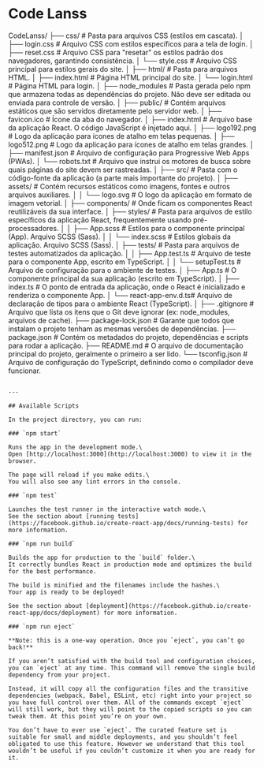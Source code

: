 # Code Lanss

CodeLanss/
├── css/                  # Pasta para arquivos CSS (estilos em cascata).
│   ├── login.css         # Arquivo CSS com estilos específicos para a tela de login.
│   ├── reset.css         # Arquivo CSS para "resetar" os estilos padrão dos navegadores, garantindo consistência.
│   └── style.css         # Arquivo CSS principal para estilos gerais do site.
│
├── html/                 # Pasta para arquivos HTML.
│   ├── index.html        # Página HTML principal do site.
│   └── login.html        # Página HTML para login.
│
├── node_modules          # Pasta gerada pelo npm que armazena todas as dependências do projeto. Não deve ser editada ou enviada para controle de versão.
│
├── public/               # Contém arquivos estáticos que são servidos diretamente pelo servidor web.
│   ├── favicon.ico       # Ícone da aba do navegador.
│   ├── index.html        # Arquivo base da aplicação React. O código JavaScript é injetado aqui.
│   ├── logo192.png       # Logo da aplicação para ícones de atalho em telas pequenas.
│   ├── logo512.png       # Logo da aplicação para ícones de atalho em telas grandes.
│   ├── manifest.json     # Arquivo de configuração para Progressive Web Apps (PWAs).
│   └── robots.txt        # Arquivo que instrui os motores de busca sobre quais páginas do site devem ser rastreadas.
│
├── src/                  # Pasta com o código-fonte da aplicação (a parte mais importante do projeto).
│   ├── assets/           # Contém recursos estáticos como imagens, fontes e outros arquivos auxiliares.
│   │   └── logo.svg      # O logo da aplicação em formato de imagem vetorial.
│   ├── components/       # Onde ficam os componentes React reutilizáveis da sua interface.
│   ├── styles/           # Pasta para arquivos de estilo específicos da aplicação React, frequentemente usando pré-processadores.
│   │   ├── App.scss      # Estilos para o componente principal (App). Arquivo SCSS (Sass).
│   │   └── index.scss    # Estilos globais da aplicação. Arquivo SCSS (Sass).
│   ├── tests/            # Pasta para arquivos de testes automatizados da aplicação.
│   │   ├── App.test.ts   # Arquivo de teste para o componente App, escrito em TypeScript.
│   │   └── setupTest.ts  # Arquivo de configuração para o ambiente de testes.
│   ├── App.ts            # O componente principal da sua aplicação (escrito em TypeScript).
│   ├── index.ts          # O ponto de entrada da aplicação, onde o React é inicializado e renderiza o componente App.
│   └── react-app-env.d.ts# Arquivo de declaração de tipos para o ambiente React (TypeScript).
│
├── .gitignore            # Arquivo que lista os itens que o Git deve ignorar (ex: node_modules, arquivos de cache).
├── package-lock.json     # Garante que todos que instalam o projeto tenham as mesmas versões de dependências.
├── package.json          # Contém os metadados do projeto, dependências e scripts para rodar a aplicação.
├── README.md             # O arquivo de documentação principal do projeto, geralmente o primeiro a ser lido.
└── tsconfig.json         # Arquivo de configuração do TypeScript, definindo como o compilador deve funcionar.
```

---

## Available Scripts

In the project directory, you can run:

### `npm start`

Runs the app in the development mode.\
Open [http://localhost:3000](http://localhost:3000) to view it in the browser.

The page will reload if you make edits.\
You will also see any lint errors in the console.

### `npm test`

Launches the test runner in the interactive watch mode.\
See the section about [running tests](https://facebook.github.io/create-react-app/docs/running-tests) for more information.

### `npm run build`

Builds the app for production to the `build` folder.\
It correctly bundles React in production mode and optimizes the build for the best performance.

The build is minified and the filenames include the hashes.\
Your app is ready to be deployed!

See the section about [deployment](https://facebook.github.io/create-react-app/docs/deployment) for more information.

### `npm run eject`

**Note: this is a one-way operation. Once you `eject`, you can’t go back!**

If you aren’t satisfied with the build tool and configuration choices, you can `eject` at any time. This command will remove the single build dependency from your project.

Instead, it will copy all the configuration files and the transitive dependencies (webpack, Babel, ESLint, etc) right into your project so you have full control over them. All of the commands except `eject` will still work, but they will point to the copied scripts so you can tweak them. At this point you’re on your own.

You don’t have to ever use `eject`. The curated feature set is suitable for small and middle deployments, and you shouldn’t feel obligated to use this feature. However we understand that this tool wouldn’t be useful if you couldn’t customize it when you are ready for it.
